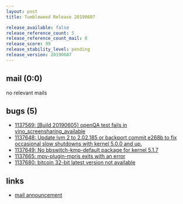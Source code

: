 ```yaml
---
layout: post
title: Tumbleweed Release 20190607

release_available: false
release_reference_count: 5
release_reference_count_mail: 0
release_score: 99
release_stability_level: pending
release_version: 20190607
---
```


## mail (0:0)

no relevant mails

## bugs (5)

<!--more-->

- [1137569: \[Build 20190605\] openQA test fails in vino_screensharing_available](https://bugzilla.opensuse.org/show_bug.cgi?id=1137569)
- [1137648: Update lvm 2 to 2.02.185 or backport commit e268b to fix occasional slow shutdowns with kernel 5.0.0 and up.](https://bugzilla.opensuse.org/show_bug.cgi?id=1137648)
- [1137649: No bbswitch-kmp-default package for kernel 5.1.7](https://bugzilla.opensuse.org/show_bug.cgi?id=1137649)
- [1137665: mpv-plugin-mpris exits with an error](https://bugzilla.opensuse.org/show_bug.cgi?id=1137665)
- [1137680: bitcoin 32-bit latest version not available](https://bugzilla.opensuse.org/show_bug.cgi?id=1137680)



## links

- [mail announcement](https://lists.opensuse.org/opensuse-factory/2019-06/msg00115.html)
